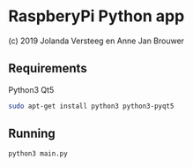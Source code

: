 RaspberyPi Python app
==

(c) 2019 Jolanda Versteeg en Anne Jan Brouwer

Requirements
--

Python3 Qt5

```bash
sudo apt-get install python3 python3-pyqt5
```

Running
---

```bash
python3 main.py
```